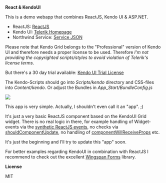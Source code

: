 **React & KendoUI**

This is a demo webapp that combines ReactJS, Kendo UI & ASP.NET.

* ReactJS:  <a href="http://facebook.github.io/react/">ReactJS</a>
* Kendo UI: <a href="http://www.telerik.com/kendo-ui1" target="_blank">Telerik Homepage</a>
* Northwind Service: <a href="http://services.odata.org/Northwind/Northwind.svc/?$format=json" target="_blank">Service JSON</a>

Please note that Kendo Grid belongs to the "Professional" version of Kendo UI and therefore needs a proper license to be used.
Therefore *I'm not providing the copyrighted scripts/styles to avoid violation of Telerik's license terms*.

But there's a 30 day trial available: <a href="http://www.telerik.com/download/kendo-ui" target="_blank">Kendo UI Trial License</a>

The Kendo-Scripts should go into *Scripts/kendo* directory and CSS-files into *Content/kendo*.
Or adjust the Bundles in *App_Start/BundleConfig.js*

<img src="http://l77.imgup.net/reacteb92.png" />

This app is very simple. Actually, I shouldn't even call it an "app". ;) 

It's just a very basic ReactJS component based on the KendoUI Grid widget. There is no real logic in there, for example handling of Widget-events via
the <a href="http://facebook.github.io/react/docs/events.html" target="_blank">synthetic ReactJS events</a>, no checks via <a href="http://facebook.github.io/react/docs/component-specs.html#updating-shouldcomponentupdate" target="_blank">shouldComponentUpdate</a>, no handling of <a href="http://facebook.github.io/react/docs/component-specs.html#updating-componentwillreceiveprops">componentWillReceiveProps</a> etc.

It's just the beginning and I'll try to update this "app" soon.

For better examples regarding KendoUI in combination with ReactJS I recommend to check out the excellent <a href="https://github.com/wingspan/wingspan-forms" target="_blank">Wingspan Forms</a> library.

**License**

MIT
